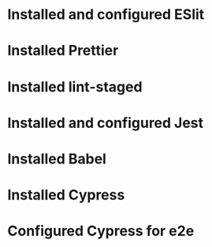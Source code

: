 # Installed and configured ESlit

# Installed Prettier

# Installed lint-staged

# Installed and configured Jest

# Installed Babel

# Installed Cypress

# Configured Cypress for e2e
